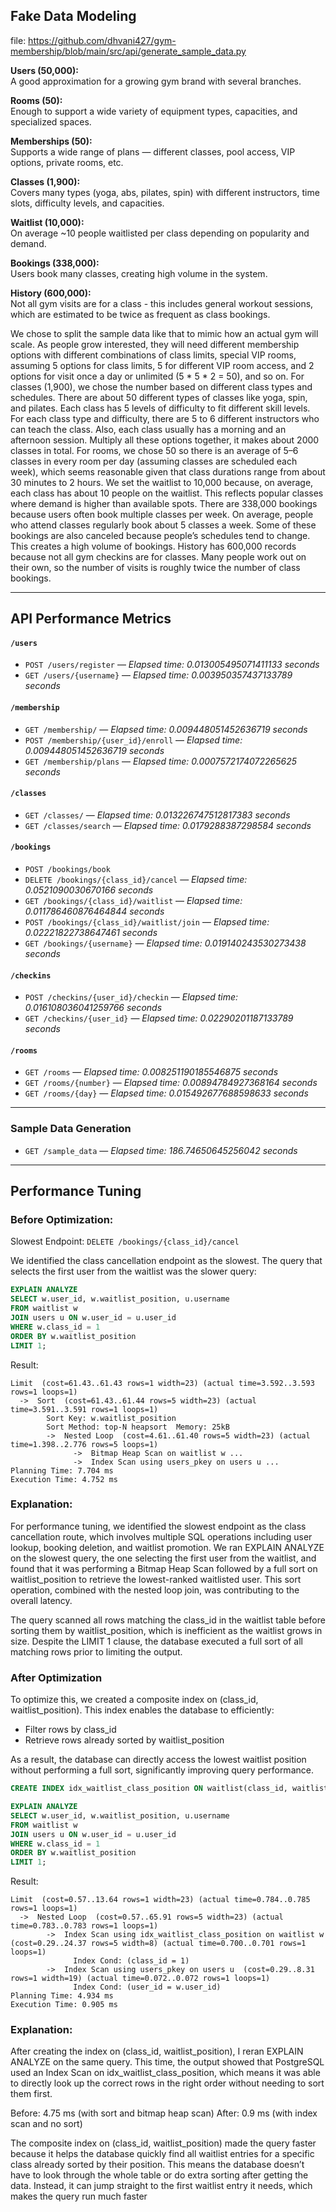 ## Fake Data Modeling

file: https://github.com/dhvani427/gym-membership/blob/main/src/api/generate_sample_data.py

**Users (50,000):**  
A good approximation for a growing gym brand with several branches.

**Rooms (50):**  
Enough to support a wide variety of equipment types, capacities, and specialized spaces.

**Memberships (50):**  
Supports a wide range of plans — different classes, pool access, VIP options, private rooms, etc.

**Classes (1,900):**  
Covers many types (yoga, abs, pilates, spin) with different instructors, time slots, difficulty levels, and capacities.

**Waitlist (10,000):**  
On average ~10 people waitlisted per class depending on popularity and demand.

**Bookings (338,000):**  
Users book many classes, creating high volume in the system.

**History (600,000):**  
Not all gym visits are for a class - this includes general workout sessions, which are estimated to be twice as frequent as class bookings.

We chose to split the sample data like that to mimic how an actual gym will scale. As people grow interested, they will need different membership options with different combinations of class limits, special VIP rooms, assuming 5 options for class limits, 5 for different VIP room access, and 2 options for visit once a day or unlimited (5 * 5 * 2 = 50), and so on.
For classes (1,900), we chose the number based on different class types and schedules. There are about 50 different types of classes like yoga, spin, and pilates. Each class has 5 levels of difficulty to fit different skill levels. For each class type and difficulty, there are 5 to 6 different instructors who can teach the class. Also, each class usually has a morning and an afternoon session. Multiply all these options together, it makes about 2000 classes in total. 
For rooms, we chose 50 so there is an average of 5–6 classes in every room per day (assuming classes are scheduled each week), which seems reasonable given that class durations range from about 30 minutes to 2 hours.
We set the waitlist to 10,000 because, on average, each class has about 10 people on the waitlist. This reflects popular classes where demand is higher than available spots.
There are 338,000 bookings because users often book multiple classes per week. On average, people who attend classes regularly book about 5 classes a week. Some of these bookings are also canceled because people’s schedules tend to change. This creates a high volume of bookings.
History has 600,000 records because not all gym checkins are for classes. Many people work out on their own, so the number of visits is roughly twice the number of class bookings.

---

## API Performance Metrics

#### `/users`
- `POST /users/register` — *Elapsed time: 0.013005495071411133 seconds*
- `GET /users/{username}` — *Elapsed time: 0.003950357437133789 seconds*

#### `/membership`
- `GET /membership/` — *Elapsed time: 0.009448051452636719 seconds*
- `POST /membership/{user_id}/enroll` — *Elapsed time: 0.009448051452636719 seconds*
- `GET /membership/plans` — *Elapsed time: 0.0007572174072265625 seconds*

#### `/classes`
- `GET /classes/` — *Elapsed time: 0.013226747512817383 seconds*
- `GET /classes/search` — *Elapsed time: 0.0179288387298584 seconds*

#### `/bookings`
- `POST /bookings/book`
- `DELETE /bookings/{class_id}/cancel` — *Elapsed time: 0.0521090030670166 seconds*
- `GET /bookings/{class_id}/waitlist` — *Elapsed time: 0.011786460876464844 seconds*
- `POST /bookings/{class_id}/waitlist/join` — *Elapsed time: 0.02221822738647461 seconds*
- `GET /bookings/{username}` — *Elapsed time: 0.019140243530273438 seconds*

#### `/checkins`
- `POST /checkins/{user_id}/checkin` — *Elapsed time: 0.016108036041259766 seconds*
- `GET /checkins/{user_id}` — *Elapsed time: 0.02290201187133789 seconds*

#### `/rooms`
- `GET /rooms` — *Elapsed time: 0.008251190185546875 seconds*
- `GET /rooms/{number}` — *Elapsed time: 0.00894784927368164 seconds*
- `GET /rooms/{day}` — *Elapsed time: 0.015492677688598633 seconds*

---

### Sample Data Generation

- `GET /sample_data` — *Elapsed time: 186.74650645256042 seconds*

---
## Performance Tuning

### Before Optimization:

Slowest Endpoint: `DELETE /bookings/{class_id}/cancel`

We identified the class cancellation endpoint as the slowest. The query that selects the first user from the waitlist was the slower query:

```sql
EXPLAIN ANALYZE
SELECT w.user_id, w.waitlist_position, u.username
FROM waitlist w
JOIN users u ON w.user_id = u.user_id
WHERE w.class_id = 1
ORDER BY w.waitlist_position
LIMIT 1;
```

Result:
```
Limit  (cost=61.43..61.43 rows=1 width=23) (actual time=3.592..3.593 rows=1 loops=1)
  ->  Sort  (cost=61.43..61.44 rows=5 width=23) (actual time=3.591..3.591 rows=1 loops=1)
        Sort Key: w.waitlist_position
        Sort Method: top-N heapsort  Memory: 25kB
        ->  Nested Loop  (cost=4.61..61.40 rows=5 width=23) (actual time=1.398..2.776 rows=5 loops=1)
              ->  Bitmap Heap Scan on waitlist w ...
              ->  Index Scan using users_pkey on users u ...
Planning Time: 7.704 ms  
Execution Time: 4.752 ms
```

### Explanation:

For performance tuning, we identified the slowest endpoint as the class cancellation route, which involves multiple SQL operations including user lookup, booking deletion, and waitlist promotion. We ran EXPLAIN ANALYZE on the slowest query, the one selecting the first user from the waitlist, and found that it was performing a Bitmap Heap Scan followed by a full sort on waitlist_position to retrieve the lowest-ranked waitlisted user. This sort operation, combined with the nested loop join, was contributing to the overall latency. 

The query scanned all rows matching the class_id in the waitlist table before sorting them by waitlist_position, which is inefficient as the waitlist grows in size. Despite the LIMIT 1 clause, the database executed a full sort of all matching rows prior to limiting the output.

### After Optimization

To optimize this, we created a composite index on (class_id, waitlist_position). This index enables the database to efficiently:
- Filter rows by class_id
- Retrieve rows already sorted by waitlist_position

As a result, the database can directly access the lowest waitlist position without performing a full sort, significantly improving query performance.

```sql
CREATE INDEX idx_waitlist_class_position ON waitlist(class_id, waitlist_position);
```

```sql
EXPLAIN ANALYZE
SELECT w.user_id, w.waitlist_position, u.username
FROM waitlist w
JOIN users u ON w.user_id = u.user_id
WHERE w.class_id = 1
ORDER BY w.waitlist_position
LIMIT 1;
```

Result:
```
Limit  (cost=0.57..13.64 rows=1 width=23) (actual time=0.784..0.785 rows=1 loops=1)
  ->  Nested Loop  (cost=0.57..65.91 rows=5 width=23) (actual time=0.783..0.783 rows=1 loops=1)
        ->  Index Scan using idx_waitlist_class_position on waitlist w  (cost=0.29..24.37 rows=5 width=8) (actual time=0.700..0.701 rows=1 loops=1)
              Index Cond: (class_id = 1)
        ->  Index Scan using users_pkey on users u  (cost=0.29..8.31 rows=1 width=19) (actual time=0.072..0.072 rows=1 loops=1)
              Index Cond: (user_id = w.user_id)
Planning Time: 4.934 ms
Execution Time: 0.905 ms
```

### Explanation:
After creating the index on (class_id, waitlist_position), I reran EXPLAIN ANALYZE on the same query. This time, the output showed that PostgreSQL used an Index Scan on idx_waitlist_class_position, which means it was able to directly look up the correct rows in the right order without needing to sort them first.

Before: 4.75 ms (with sort and bitmap heap scan)
After: 0.9 ms (with index scan and no sort)

The composite index on (class_id, waitlist_position) made the query faster because it helps the database quickly find all waitlist entries for a specific class already sorted by their position. This means the database doesn’t have to look through the whole table or do extra sorting after getting the data. Instead, it can jump straight to the first waitlist entry it needs, which makes the query run much faster

